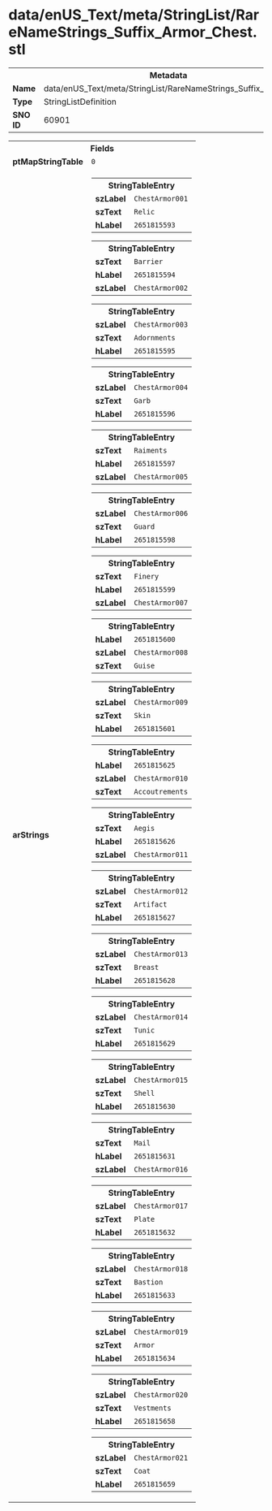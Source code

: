 <h1>data/enUS_Text/meta/StringList/RareNameStrings_Suffix_Armor_Chest.stl</h1><table><tr><th colspan="100%">Metadata</th></tr><tr><td><b>Name</b></td><td>data/enUS_Text/meta/StringList/RareNameStrings_Suffix_Armor_Chest.stl</td></tr><tr><td><b>Type</b></td><td>StringListDefinition</td></tr><tr><td><b>SNO ID</b></td><td>60901</td></tr></table>

<table><tr><th colspan="100%">Fields</th></tr><tr><td><b>ptMapStringTable</b></td><td><code>0</code></td></tr><tr><td><b>arStrings</b></td><td><table><tr><th colspan="100%">StringTableEntry</th></tr><tr><td><b>szLabel</b></td><td><code>ChestArmor001</code></td></tr><tr><td><b>szText</b></td><td><code>Relic</code></td></tr><tr><td><b>hLabel</b></td><td><code>2651815593</code></td></tr></table>


<table><tr><th colspan="100%">StringTableEntry</th></tr><tr><td><b>szText</b></td><td><code>Barrier</code></td></tr><tr><td><b>hLabel</b></td><td><code>2651815594</code></td></tr><tr><td><b>szLabel</b></td><td><code>ChestArmor002</code></td></tr></table>


<table><tr><th colspan="100%">StringTableEntry</th></tr><tr><td><b>szLabel</b></td><td><code>ChestArmor003</code></td></tr><tr><td><b>szText</b></td><td><code>Adornments</code></td></tr><tr><td><b>hLabel</b></td><td><code>2651815595</code></td></tr></table>


<table><tr><th colspan="100%">StringTableEntry</th></tr><tr><td><b>szLabel</b></td><td><code>ChestArmor004</code></td></tr><tr><td><b>szText</b></td><td><code>Garb</code></td></tr><tr><td><b>hLabel</b></td><td><code>2651815596</code></td></tr></table>


<table><tr><th colspan="100%">StringTableEntry</th></tr><tr><td><b>szText</b></td><td><code>Raiments</code></td></tr><tr><td><b>hLabel</b></td><td><code>2651815597</code></td></tr><tr><td><b>szLabel</b></td><td><code>ChestArmor005</code></td></tr></table>


<table><tr><th colspan="100%">StringTableEntry</th></tr><tr><td><b>szLabel</b></td><td><code>ChestArmor006</code></td></tr><tr><td><b>szText</b></td><td><code>Guard</code></td></tr><tr><td><b>hLabel</b></td><td><code>2651815598</code></td></tr></table>


<table><tr><th colspan="100%">StringTableEntry</th></tr><tr><td><b>szText</b></td><td><code>Finery</code></td></tr><tr><td><b>hLabel</b></td><td><code>2651815599</code></td></tr><tr><td><b>szLabel</b></td><td><code>ChestArmor007</code></td></tr></table>


<table><tr><th colspan="100%">StringTableEntry</th></tr><tr><td><b>hLabel</b></td><td><code>2651815600</code></td></tr><tr><td><b>szLabel</b></td><td><code>ChestArmor008</code></td></tr><tr><td><b>szText</b></td><td><code>Guise</code></td></tr></table>


<table><tr><th colspan="100%">StringTableEntry</th></tr><tr><td><b>szLabel</b></td><td><code>ChestArmor009</code></td></tr><tr><td><b>szText</b></td><td><code>Skin</code></td></tr><tr><td><b>hLabel</b></td><td><code>2651815601</code></td></tr></table>


<table><tr><th colspan="100%">StringTableEntry</th></tr><tr><td><b>hLabel</b></td><td><code>2651815625</code></td></tr><tr><td><b>szLabel</b></td><td><code>ChestArmor010</code></td></tr><tr><td><b>szText</b></td><td><code>Accoutrements</code></td></tr></table>


<table><tr><th colspan="100%">StringTableEntry</th></tr><tr><td><b>szText</b></td><td><code>Aegis</code></td></tr><tr><td><b>hLabel</b></td><td><code>2651815626</code></td></tr><tr><td><b>szLabel</b></td><td><code>ChestArmor011</code></td></tr></table>


<table><tr><th colspan="100%">StringTableEntry</th></tr><tr><td><b>szLabel</b></td><td><code>ChestArmor012</code></td></tr><tr><td><b>szText</b></td><td><code>Artifact</code></td></tr><tr><td><b>hLabel</b></td><td><code>2651815627</code></td></tr></table>


<table><tr><th colspan="100%">StringTableEntry</th></tr><tr><td><b>szLabel</b></td><td><code>ChestArmor013</code></td></tr><tr><td><b>szText</b></td><td><code>Breast</code></td></tr><tr><td><b>hLabel</b></td><td><code>2651815628</code></td></tr></table>


<table><tr><th colspan="100%">StringTableEntry</th></tr><tr><td><b>szLabel</b></td><td><code>ChestArmor014</code></td></tr><tr><td><b>szText</b></td><td><code>Tunic</code></td></tr><tr><td><b>hLabel</b></td><td><code>2651815629</code></td></tr></table>


<table><tr><th colspan="100%">StringTableEntry</th></tr><tr><td><b>szLabel</b></td><td><code>ChestArmor015</code></td></tr><tr><td><b>szText</b></td><td><code>Shell</code></td></tr><tr><td><b>hLabel</b></td><td><code>2651815630</code></td></tr></table>


<table><tr><th colspan="100%">StringTableEntry</th></tr><tr><td><b>szText</b></td><td><code>Mail</code></td></tr><tr><td><b>hLabel</b></td><td><code>2651815631</code></td></tr><tr><td><b>szLabel</b></td><td><code>ChestArmor016</code></td></tr></table>


<table><tr><th colspan="100%">StringTableEntry</th></tr><tr><td><b>szLabel</b></td><td><code>ChestArmor017</code></td></tr><tr><td><b>szText</b></td><td><code>Plate</code></td></tr><tr><td><b>hLabel</b></td><td><code>2651815632</code></td></tr></table>


<table><tr><th colspan="100%">StringTableEntry</th></tr><tr><td><b>szLabel</b></td><td><code>ChestArmor018</code></td></tr><tr><td><b>szText</b></td><td><code>Bastion</code></td></tr><tr><td><b>hLabel</b></td><td><code>2651815633</code></td></tr></table>


<table><tr><th colspan="100%">StringTableEntry</th></tr><tr><td><b>szLabel</b></td><td><code>ChestArmor019</code></td></tr><tr><td><b>szText</b></td><td><code>Armor</code></td></tr><tr><td><b>hLabel</b></td><td><code>2651815634</code></td></tr></table>


<table><tr><th colspan="100%">StringTableEntry</th></tr><tr><td><b>szLabel</b></td><td><code>ChestArmor020</code></td></tr><tr><td><b>szText</b></td><td><code>Vestments</code></td></tr><tr><td><b>hLabel</b></td><td><code>2651815658</code></td></tr></table>


<table><tr><th colspan="100%">StringTableEntry</th></tr><tr><td><b>szLabel</b></td><td><code>ChestArmor021</code></td></tr><tr><td><b>szText</b></td><td><code>Coat</code></td></tr><tr><td><b>hLabel</b></td><td><code>2651815659</code></td></tr></table>


</td></tr></table>

